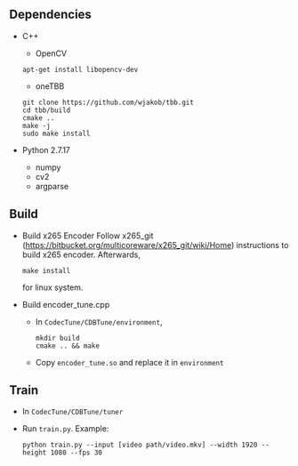 ## Dependencies

- C++
   - OpenCV

   ```OpenCV
   apt-get install libopencv-dev
   ```
   
   - oneTBB

   ```TBB
   git clone https://github.com/wjakob/tbb.git
   cd tbb/build
   cmake ..
   make -j
   sudo make install
   ```
 
- Python 2.7.17
   - numpy
   - cv2
   - argparse


## Build

- Build x265 Encoder
   Follow x265_git (https://bitbucket.org/multicoreware/x265_git/wiki/Home) instructions to build x265 encoder. Afterwards, 
   
   ```x265
   make install
   ```
   
   for linux system. 
- Build encoder_tune.cpp
   - In `CodecTune/CDBTune/environment`,
   
      ```mkdir
      mkdir build
      cmake .. && make
      ```
      
   - Copy `encoder_tune.so` and replace it in `environment`

## Train

- In `CodecTune/CDBTune/tuner`
- Run `train.py`. Example:

   ```train
   python train.py --input [video path/video.mkv] --width 1920 --height 1080 --fps 30
   ```


